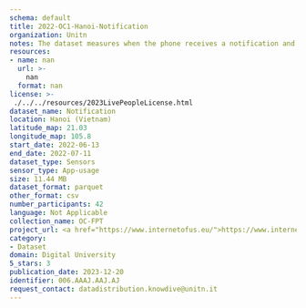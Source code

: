 ```yaml
---
schema: default
title: 2022-OC1-Hanoi-Notification
organization: Unitn
notes: The dataset measures when the phone receives a notification and when it is dismissed by the user. The dataset was collected as part of the WeNet project, a Horizon 2020 funded project that aims at developing a diversity-aware, machine-mediated paradigm for social interactions. It collected information on the eating/drinking activities of the students of the FPT University.
resources:
- name: nan
  url: >-
    nan
  format: nan
license: >-
 ./../../resources/2023LivePeopleLicense.html
dataset_name: Notification
location: Hanoi (Vietnam)
latitude_map: 21.03
longitude_map: 105.8
start_date: 2022-06-13
end_date: 2022-07-11
dataset_type: Sensors
sensor_type: App-usage
size: 11.44 MB
dataset_format: parquet
other_format: csv
number_participants: 42
language: Not Applicable
collection_name: OC-FPT
project_url: <a href="https://www.internetofus.eu/">https://www.internetofus.eu/</a>
category:
- Dataset
domain: Digital University
5_stars: 3
publication_date: 2023-12-20
identifier: 006.AAAJ.AAJ.AJ
request_contact: datadistribution.knowdive@unitn.it
---
```



